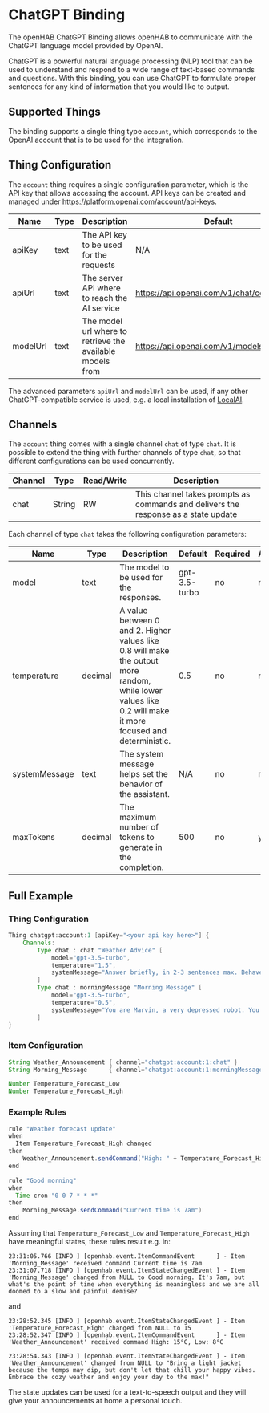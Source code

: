 # ChatGPT Binding

The openHAB ChatGPT Binding allows openHAB to communicate with the ChatGPT language model provided by OpenAI.

ChatGPT is a powerful natural language processing (NLP) tool that can be used to understand and respond to a wide range of text-based commands and questions. 
With this binding, you can use ChatGPT to formulate proper sentences for any kind of information that you would like to output.

## Supported Things

The binding supports a single thing type `account`, which corresponds to the OpenAI account that is to be used for the integration.

## Thing Configuration

The `account` thing requires a single configuration parameter, which is the API key that allows accessing the account.
API keys can be created and managed under <https://platform.openai.com/account/api-keys>.

| Name            | Type    | Description                                               | Default                                    | Required | Advanced |
|-----------------|---------|-----------------------------------------------------------|--------------------------------------------|----------|----------|
| apiKey          | text    | The API key to be used for the requests                   | N/A                                        | yes      | no       |
| apiUrl          | text    | The server API where to reach the AI service              | https://api.openai.com/v1/chat/completions | no       | yes      |
| modelUrl        | text    | The model url where to retrieve the available models from | https://api.openai.com/v1/models           | no       | yes      |

The advanced parameters `apiUrl` and `modelUrl` can be used, if any other ChatGPT-compatible service is used, e.g. a local installation of [LocalAI](https://github.com/go-skynet/LocalAI).

## Channels

The `account` thing comes with a single channel `chat` of type `chat`.
It is possible to extend the thing with further channels of type `chat`, so that different configurations can be used concurrently.

| Channel | Type   | Read/Write | Description                                                                        |
|---------|--------|------------|------------------------------------------------------------------------------------|
| chat    | String | RW         | This channel takes prompts as commands and delivers the response as a state update |

Each channel of type `chat` takes the following configuration parameters:

| Name            | Type    | Description                                                                                                                                                | Default       | Required | Advanced |
|-----------------|---------|------------------------------------------------------------------------------------------------------------------------------------------------------------|---------------|----------|----------|
| model           | text    | The model to be used for the responses.                                                                                                                    | gpt-3.5-turbo | no       | no       |
| temperature     | decimal | A value between 0 and 2. Higher values like 0.8 will make the output more random, while lower values like 0.2 will make it more focused and deterministic. | 0.5           | no       | no       |
| systemMessage   | text    | The system message helps set the behavior of the assistant.                                                                                                | N/A           | no       | no       |
| maxTokens       | decimal | The maximum number of tokens to generate in the completion.                                                                                                | 500           | no       | yes      |


## Full Example

### Thing Configuration

```java
Thing chatgpt:account:1 [apiKey="<your api key here>"] {
    Channels:
        Type chat : chat "Weather Advice" [
            model="gpt-3.5-turbo",
            temperature="1.5",
            systemMessage="Answer briefly, in 2-3 sentences max. Behave like Eddie Murphy and give an advice for the day based on the following weather data:"
        ]
        Type chat : morningMessage "Morning Message" [
            model="gpt-3.5-turbo",
            temperature="0.5",
            systemMessage="You are Marvin, a very depressed robot. You wish a good morning and tell the current time."
        ]
}

```

### Item Configuration

```java
String Weather_Announcement { channel="chatgpt:account:1:chat" }
String Morning_Message      { channel="chatgpt:account:1:morningMessage" }

Number Temperature_Forecast_Low
Number Temperature_Forecast_High
```

### Example Rules

```java
rule "Weather forecast update"
when
  Item Temperature_Forecast_High changed 
then
    Weather_Announcement.sendCommand("High: " + Temperature_Forecast_High.state + "°C, Low: " + Temperature_Forecast_Low.state + "°C")
end

rule "Good morning"
when
  Time cron "0 0 7 * * *"
then
    Morning_Message.sendCommand("Current time is 7am")
end
```

Assuming that `Temperature_Forecast_Low` and `Temperature_Forecast_High` have meaningful states, these rules result e.g. in:

```
23:31:05.766 [INFO ] [openhab.event.ItemCommandEvent      ] - Item 'Morning_Message' received command Current time is 7am
23:31:07.718 [INFO ] [openhab.event.ItemStateChangedEvent ] - Item 'Morning_Message' changed from NULL to Good morning. It's 7am, but what's the point of time when everything is meaningless and we are all doomed to a slow and painful demise?
```

and

```
23:28:52.345 [INFO ] [openhab.event.ItemStateChangedEvent ] - Item 'Temperature_Forecast_High' changed from NULL to 15
23:28:52.347 [INFO ] [openhab.event.ItemCommandEvent      ] - Item 'Weather_Announcement' received command High: 15°C, Low: 8°C

23:28:54.343 [INFO ] [openhab.event.ItemStateChangedEvent ] - Item 'Weather_Announcement' changed from NULL to "Bring a light jacket because the temps may dip, but don't let that chill your happy vibes. Embrace the cozy weather and enjoy your day to the max!"
```

The state updates can be used for a text-to-speech output and they will give your announcements at home a personal touch.
